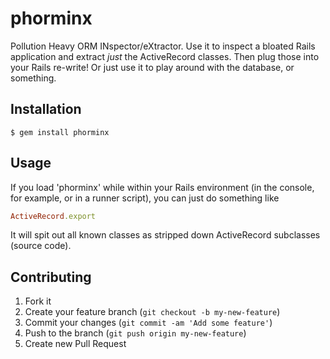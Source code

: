 # phorminx

Pollution Heavy ORM INspector/eXtractor. Use it to inspect a bloated Rails
application and extract _just_ the ActiveRecord classes. Then plug those into
your Rails re-write! Or just use it to play around with the database, or
something.

## Installation

    $ gem install phorminx

## Usage

If you load 'phorminx' while within your Rails environment (in the console, for
example, or in a runner script), you can just do something like

```ruby
ActiveRecord.export
```

It will spit out all known classes as stripped down ActiveRecord subclasses
(source code).

## Contributing

1. Fork it
2. Create your feature branch (`git checkout -b my-new-feature`)
3. Commit your changes (`git commit -am 'Add some feature'`)
4. Push to the branch (`git push origin my-new-feature`)
5. Create new Pull Request
